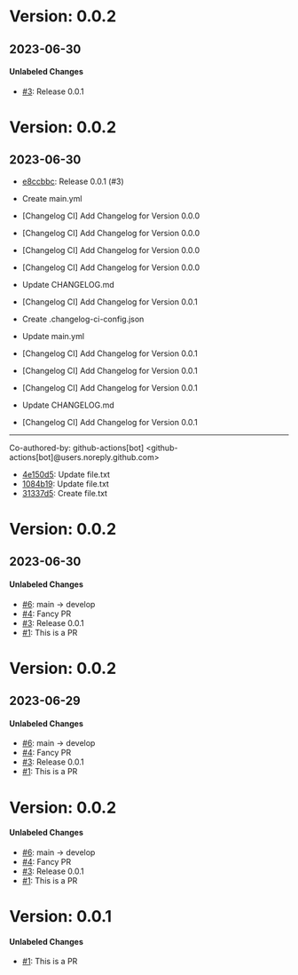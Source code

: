 # Version: 0.0.2
## 2023-06-30


#### Unlabeled Changes

* [#3](https://github.com/rjgill/test/pull/3): Release 0.0.1


# Version: 0.0.2
## 2023-06-30

* [e8ccbbc](https://github.com/rjgill/test/commit/e8ccbbc537660fa0e21ac74deedfe31c1c4de498): Release 0.0.1 (#3)

* Create main.yml

* [Changelog CI] Add Changelog for Version 0.0.0

* [Changelog CI] Add Changelog for Version 0.0.0

* [Changelog CI] Add Changelog for Version 0.0.0

* [Changelog CI] Add Changelog for Version 0.0.0

* Update CHANGELOG.md

* [Changelog CI] Add Changelog for Version 0.0.1

* Create .changelog-ci-config.json

* Update main.yml

* [Changelog CI] Add Changelog for Version 0.0.1

* [Changelog CI] Add Changelog for Version 0.0.1

* [Changelog CI] Add Changelog for Version 0.0.1

* Update CHANGELOG.md

* [Changelog CI] Add Changelog for Version 0.0.1

---------

Co-authored-by: github-actions[bot] <github-actions[bot]@users.noreply.github.com>
* [4e150d5](https://github.com/rjgill/test/commit/4e150d5e33f34187f2734612a906d3fd30efd279): Update file.txt
* [1084b19](https://github.com/rjgill/test/commit/1084b192ae079558fd1525c4a850ad33294d09bd): Update file.txt
* [31337d5](https://github.com/rjgill/test/commit/31337d5fe6b9242be347aec3abcd3852b9587fb4): Create file.txt


# Version: 0.0.2
## 2023-06-30


#### Unlabeled Changes

* [#6](https://github.com/rjgill/test/pull/6): main -> develop
* [#4](https://github.com/rjgill/test/pull/4): Fancy PR
* [#3](https://github.com/rjgill/test/pull/3): Release 0.0.1
* [#1](https://github.com/rjgill/test/pull/1): This is a PR


# Version: 0.0.2
## 2023-06-29


#### Unlabeled Changes

* [#6](https://github.com/rjgill/test/pull/6): main -> develop
* [#4](https://github.com/rjgill/test/pull/4): Fancy PR
* [#3](https://github.com/rjgill/test/pull/3): Release 0.0.1
* [#1](https://github.com/rjgill/test/pull/1): This is a PR


# Version: 0.0.2


#### Unlabeled Changes

* [#6](https://github.com/rjgill/test/pull/6): main -> develop
* [#4](https://github.com/rjgill/test/pull/4): Fancy PR
* [#3](https://github.com/rjgill/test/pull/3): Release 0.0.1
* [#1](https://github.com/rjgill/test/pull/1): This is a PR


# Version: 0.0.1


#### Unlabeled Changes

* [#1](https://github.com/rjgill/test/pull/1): This is a PR



